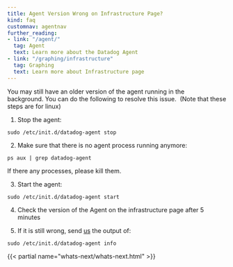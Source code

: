 ```yaml
---
title: Agent Version Wrong on Infrastructure Page?
kind: faq
customnav: agentnav
further_reading:
- link: "/agent/"
  tag: Agent
  text: Learn more about the Datadog Agent
- link: "/graphing/infrastructure"
  tag: Graphing
  text: Learn more about Infrastructure page
---
```


You may still have an older version of the agent running in the background. You can do the following to resolve this issue.  (Note that these steps are for linux)

1. Stop the agent:
```
sudo /etc/init.d/datadog-agent stop
```
2. Make sure that there is no agent process running anymore:
```
ps aux | grep datadog-agent
```
If there any processes, please kill them.

3. Start the agent:
```
sudo /etc/init.d/datadog-agent start
```
4. Check the version of the Agent on the infrastructure page after 5 minutes

5. If it is still wrong, send [us](/help) the output of:
```
sudo /etc/init.d/datadog-agent info
```

{{< partial name="whats-next/whats-next.html" >}}